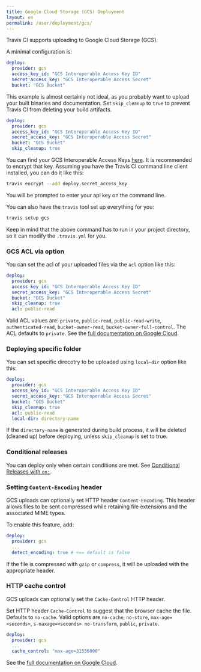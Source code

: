 ```yaml
---
title: Google Cloud Storage (GCS) Deployment
layout: en
permalink: /user/deployment/gcs/
---
```


Travis CI supports uploading to Google Cloud Storage (GCS).

A minimal configuration is:

```yaml
deploy:
  provider: gcs
  access_key_id: "GCS Interoperable Access Key ID"
  secret_access_key: "GCS Interoperable Access Secret"
  bucket: "GCS Bucket"
```

This example is almost certainly not ideal, as you probably want to upload your built binaries and documentation. Set `skip_cleanup` to `true` to prevent Travis CI from deleting your build artifacts.

```yaml
deploy:
  provider: gcs
  access_key_id: "GCS Interoperable Access Key ID"
  secret_access_key: "GCS Interoperable Access Secret"
  bucket: "GCS Bucket"
  skip_cleanup: true
```

You can find your GCS Interoperable Access Keys [here](https://developers.google.com/storage/docs/migrating).
It is recommended to encrypt that key.
Assuming you have the Travis CI command line client installed, you can do it like this:

```bash
travis encrypt --add deploy.secret_access_key
```

You will be prompted to enter your api key on the command line.

You can also have the `travis` tool set up everything for you:

```bash
travis setup gcs
```

Keep in mind that the above command has to run in your project directory, so it can modify the `.travis.yml` for you.

### GCS ACL via option

You can set the acl of your uploaded files via the `acl` option like this:

```yaml
deploy:
  provider: gcs
  access_key_id: "GCS Interoperable Access Key ID"
  secret_access_key: "GCS Interoperable Access Secret"
  bucket: "GCS Bucket"
  skip_cleanup: true
  acl: public-read
```

Valid ACL values are: `private`, `public-read`, `public-read-write`, `authenticated-read`, `bucket-owner-read`, `bucket-owner-full-control`. The ACL defaults to `private`.
See the [full documentation on Google Cloud](https://cloud.google.com/storage/docs/reference-headers#xgoogacl).

### Deploying specific folder  

You can set specific direcotry to be uploaded using `local-dir` option like this:

```yaml
deploy:
  provider: gcs
  access_key_id: "GCS Interoperable Access Key ID"
  secret_access_key: "GCS Interoperable Access Secret"
  bucket: "GCS Bucket"
  skip_cleanup: true
  acl: public-read
  local-dir: directory-name
```
If the `directory-name` is generated during build process, it will be deleted (cleaned up) before deploying, unless `skip_cleanup` is set to true.

### Conditional releases

You can deploy only when certain conditions are met.
See [Conditional Releases with `on:`](/user/deployment#Conditional-Releases-with-on%3A).

### Setting `Content-Encoding` header

GCS uploads can optionally set HTTP header `Content-Encoding`.
This header allows files to be sent compressed while retaining file extensions and
the associated MIME types.

To enable this feature, add:

```yaml
deploy:
  provider: gcs
  ...
  detect_encoding: true # <== default is false
```

If the file is compressed with `gzip` or `compress`, it will be uploaded with
the appropriate header.

### HTTP cache control

GCS uploads can optionally set the `Cache-Control` HTTP header.

Set HTTP header `Cache-Control` to suggest that the browser cache the file. Defaults to `no-cache`. Valid options are `no-cache`, `no-store`, `max-age=<seconds>`, `s-maxage=<seconds> no-transform`, `public`, `private`.

```yaml
deploy:
  provider: gcs
  ...
  cache_control: "max-age=31536000"
```

See the [full documentation on Google Cloud](https://cloud.google.com/storage/docs/reference-headers#cachecontrol).
